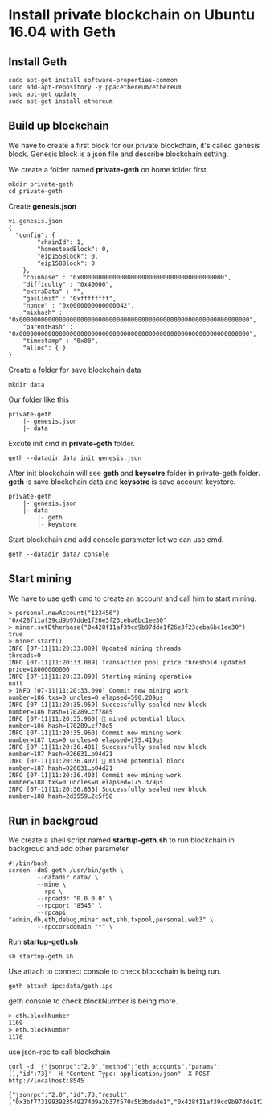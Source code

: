 # Install private blockchain on Ubuntu 16.04 with Geth

## Install Geth

```
sudo apt-get install software-properties-common
sudo add-apt-repository -y ppa:ethereum/ethereum
sudo apt-get update
sudo apt-get install ethereum
```

## Build up blockchain

We have to create a first block for our private blockchain, it's called genesis block. Genesis block is a json file and describe blockchain setting.  

We create a folder named **private-geth** on home folder first.

```
mkdir private-geth
cd private-geth
```

Create **genesis.json**

```
vi genesis.json
{
  "config": {
        "chainId": 1,
        "homesteadBlock": 0,
        "eip155Block": 0,
        "eip158Block": 0
    },
    "coinbase" : "0x0000000000000000000000000000000000000000",
    "difficulty" : "0x40000",
    "extraData" : "",
    "gasLimit" : "0xffffffff",
    "nonce" : "0x0000000000000042",
    "mixhash" : "0x0000000000000000000000000000000000000000000000000000000000000000",
    "parentHash" : "0x0000000000000000000000000000000000000000000000000000000000000000",
    "timestamp" : "0x00",
    "alloc": { }
}
```

Create a folder for save blockchain data
```
mkdir data
```

Our folder like this
```
private-geth
    |- genesis.json
    |- data
```

Excute init cmd in **private-geth** folder.
```
geth --datadir data init genesis.json
```

After init blockchain will see **geth** and **keysotre** folder in private-geth folder. **geth** is save blockchain data and **keysotre** is save account keystore.
```
private-geth
    |- genesis.json
    |- data
        |- geth
        |- keystore
```

Start blockchain and add console parameter let we can use cmd.
```
geth --datadir data/ console
```

## Start mining

We have to use geth cmd to create an account and call him to start mining.

```
> personal.newAccount("123456")
"0x428f11af39cd9b97dde1f26e3f23ceba6bc1ee30" 
> miner.setEtherbase("0x428f11af39cd9b97dde1f26e3f23ceba6bc1ee30")
true
> miner.start()
INFO [07-11|11:20:33.089] Updated mining threads                   threads=0
INFO [07-11|11:20:33.089] Transaction pool price threshold updated price=18000000000
INFO [07-11|11:20:33.090] Starting mining operation
null
> INFO [07-11|11:20:33.090] Commit new mining work                   number=186 txs=0 uncles=0 elapsed=590.209µs
INFO [07-11|11:20:35.959] Successfully sealed new block            number=186 hash=170289…cf78e5
INFO [07-11|11:20:35.960] 🔨 mined potential block                  number=186 hash=170289…cf78e5
INFO [07-11|11:20:35.960] Commit new mining work                   number=187 txs=0 uncles=0 elapsed=175.419µs
INFO [07-11|11:20:36.401] Successfully sealed new block            number=187 hash=026631…b04d21
INFO [07-11|11:20:36.402] 🔨 mined potential block                  number=187 hash=026631…b04d21
INFO [07-11|11:20:36.403] Commit new mining work                   number=188 txs=0 uncles=0 elapsed=175.379µs
INFO [07-11|11:20:36.855] Successfully sealed new block            number=188 hash=2d3559…2c5f58
```

## Run in backgroud

We create a shell script named **startup-geth.sh** to run blockchain in backgroud and add other parameter.
```
#!/bin/bash
screen -dmS geth /usr/bin/geth \
        --datadir data/ \
        --mine \
        --rpc \
        --rpcaddr "0.0.0.0" \
        --rpcport "8545" \
        --rpcapi "admin,db,eth,debug,miner,net,shh,txpool,personal,web3" \
        --rpccorsdomain "*" \
```

Run **startup-geth.sh**
```
sh startup-geth.sh
```

Use attach to connect console to check blockchain is being run.
```
geth attach ipc:data/geth.ipc
```

geth console to check blockNumber is being more.
```
> eth.blockNumber
1169
> eth.blockNumber
1170
```

use json-rpc to call blockchain
```
curl -d '{"jsonrpc":"2.0","method":"eth_accounts","params":[],"id":73}' -H "Content-Type: application/json" -X POST http://localhost:8545

{"jsonrpc":"2.0","id":73,"result":["0x3bf7731993923549274d9a2b37f570c5b3bdede1","0x428f11af39cd9b97dde1f26e3f23ceba6bc1ee30"]}
```

